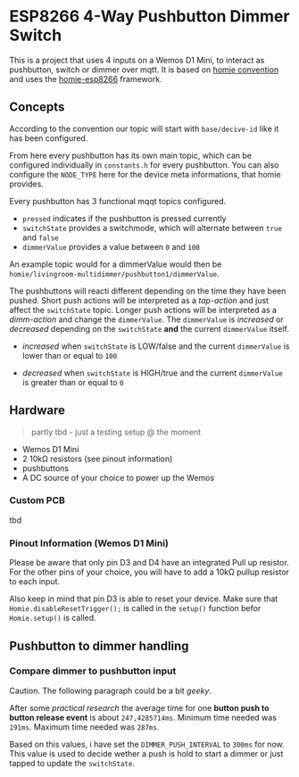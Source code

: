 # ESP8266 4-Way Pushbutton Dimmer Switch

This is a project that uses 4 inputs on a Wemos D1 Mini, to interact as pushbutton, switch or dimmer over mqtt.
It is based on [homie convention](marvinroger/homie) and uses the [homie-esp8266](marvinroger/homie-esp8266) framework.

## Concepts

According to the convention our topic will start with `base/decive-id` like it has been configured.

From here every pushbutton has its own main topic, which can be configured individually in `constants.h` for every pushbutton.
You can also configure the `NODE_TYPE` here for the device meta informations, that homie provides.

Every pushbutton has 3 functional mqqt topics configured.

- `pressed` indicates if the pushbutton is pressed currently
- `switchState` provides a switchmode, which will alternate between `true` and `false`
- `dimmerValue` provides a value between `0` and `100`

An example topic would for a dimmerValue would then be `homie/livingroom-multidimmer/pushbutton1/dimmerValue`.

The pushbuttons will reacti different depending on the time they have been pushed.
Short push actions will be interpreted as a *tap-action* and just affect the `switchState` topic.
Longer push actions will be interpreted as a *dimm-action* and change the `dimmerValue`.
The  `dimmerValue` is *increased* or *decreased* depending on the `switchState` **and** the current `dimmerValue` itself.

- *increased* when
`switchState` is LOW/false and the current `dimmerValue` is lower than or equal to `100`

- *decreased* when
`switchState` is HIGH/true and the current `dimmerValue` is greater than or equal to `0`


## Hardware

> partly tbd - just a testing setup @ the moment

- Wemos D1 Mini
- 2 10kΩ resistors (see pinout information)
- pushbuttons
- A DC source of your choice to power up the Wemos

### Custom PCB

tbd

### Pinout Information (Wemos D1 Mini)

Please be aware that only pin D3 and D4 have an integrated Pull up resistor.
For the other pins of your choice, you will have to add a 10kΩ pullup resistor to each input.

Also keep in mind that pin D3 is able to reset your device.
Make sure that `Homie.disableResetTrigger();` is called in the `setup()` function befor `Homie.setup()` is called.

## Pushbutton to dimmer handling

### Compare dimmer to pushbutton input

Caution. The following paragraph could be a bit *geeky*.

After some *practical research* the average time for one **button push to button release event** is about `247,4285714ms`.
Minimum time needed was `191ms`.
Maximum time needed was `287ms`.

Based on this values, i have set the `DIMMER_PUSH_INTERVAL` to `300ms` for now.
This value is used to decide wether a push is hold to start a dimmer or just tapped to update the `switchState`.